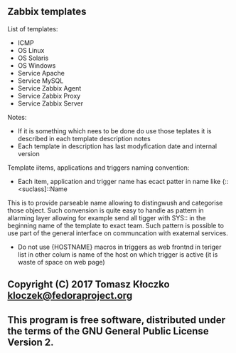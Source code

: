 ## Zabbix templates

List of templates:
- ICMP
- OS Linux
- OS Solaris
- OS Windows
- Service Apache
- Service MySQL
- Service Zabbix Agent
- Service Zabbix Proxy
- Service Zabbix Server

Notes:
* If it is something which nees to be done do use those teplates it is described in each template description notes
* Each template in description has last modyfication date and internal version


Template iitems, applications and triggers naming convention:
* Each item, application and trigger name has ecact patter in name like
  <CLASS>{::<suclass]::Name
  
This is to provide parseable name allowing to distingwush and categorise those object.
Such convension is quite easy to handle as pattern in allarming layer allowing for example send all tigger with SYS:: in the beginning name of the template to exact team.
Such pattern is possible to use part of the general interface on communcation with exaternal services.

* Do not use {HOSTNAME} macros in triggers as web frontnd in teriger list in other colum is name of the host on which trigger is active (it is waste of space on web page)
 
## Copyright (C) 2017 Tomasz Kłoczko <kloczek@fedoraproject.org>

## This program is free software, distributed under the terms of the GNU General Public License Version 2.
